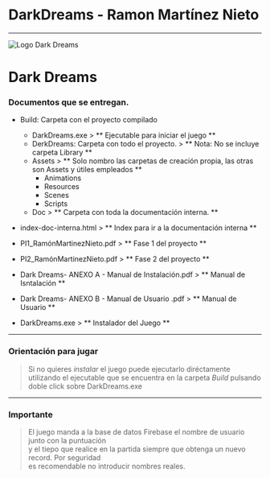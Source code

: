 # DarkDreams - Ramon Martínez Nieto
---

![Logo Dark Dreams](https://github.com/RamonMartinezNieto/DarkDreams/blob/master/Assets/Resources/logo.jpg.meta)

# Dark Dreams

### Documentos que se entregan.

+ Build: Carpeta con el proyecto compilado
	- DarkDreams.exe 								> ** Ejecutable para iniciar el juego **
	+ DerkDreams: Carpeta con todo el proyecto. 	> ** Nota: No se incluye carpeta Library  **
	- Assets 										> ** Solo nombro las carpetas de creación propia, las otras son Assets y útiles empleados **	
		- Animations								
		- Resources
		- Scenes
		- Scripts
	- Doc											> ** Carpeta con toda la documentación interna. **
		
+ index-doc-interna.html 							> ** Index para ir a la documentación interna **
+ PI1_RamónMartinezNieto.pdf 						> ** Fase 1 del proyecto **
+ PI2_RamónMartinezNieto.pdf						> ** Fase 2 del proyecto **
+ Dark Dreams- ANEXO A - Manual de Instalación.pdf	> ** Manual de Isntalación **
+ Dark Dreams- ANEXO B - Manual de Usuario .pdf 	> ** Manual de Usuario **
+ DarkDreams.exe									> ** Instalador del Juego ** 

---

### Orientación para jugar
> Si no quieres *instalar* el juego puede ejecutarlo diréctamente utilizando el ejecutable 
 que se encuentra en la carpeta *Build* pulsando doble click sobre DarkDreams.exe 

---

### **Importante**
> El juego manda a la base de datos Firebase el nombre de usuario junto con la puntuación  
 y el tiepo que realice en la partida siempre que obtenga un nuevo record. Por seguridad  
 es recomendable no introducir nombres reales.  